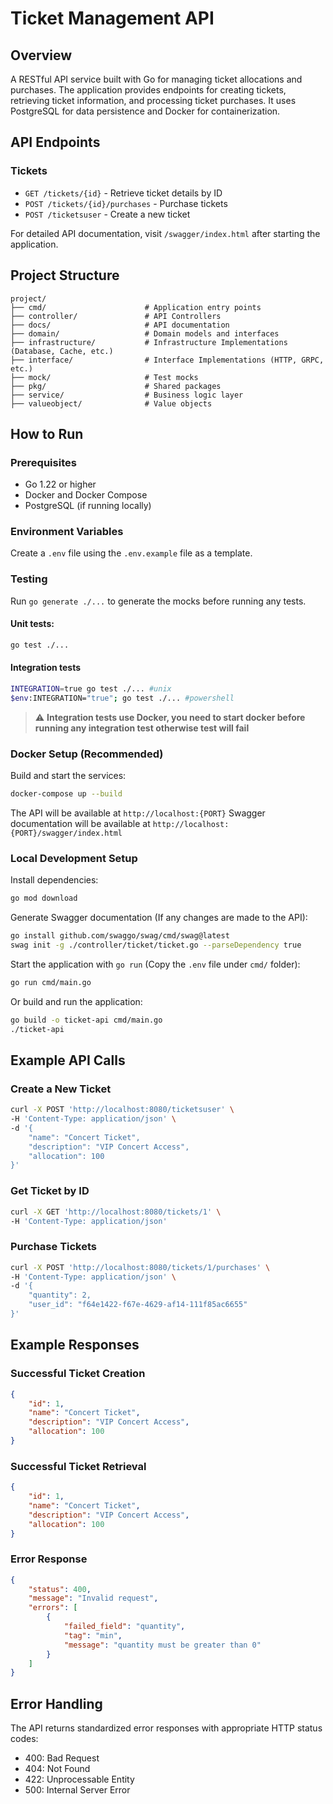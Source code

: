 # Ticket Management API

## Overview
A RESTful API service built with Go for managing ticket allocations and purchases. The application provides endpoints for creating tickets, retrieving ticket information, and processing ticket purchases. It uses PostgreSQL for data persistence and Docker for containerization.

## API Endpoints

### Tickets
- `GET /tickets/{id}` - Retrieve ticket details by ID
- `POST /tickets/{id}/purchases` - Purchase tickets
- `POST /ticketsuser` - Create a new ticket

For detailed API documentation, visit `/swagger/index.html` after starting the application.

## Project Structure
```
project/
├── cmd/                      # Application entry points
├── controller/               # API Controllers
├── docs/                     # API documentation
├── domain/                   # Domain models and interfaces
├── infrastructure/           # Infrastructure Implementations (Database, Cache, etc.)
├── interface/                # Interface Implementations (HTTP, GRPC, etc.)
├── mock/                     # Test mocks
├── pkg/                      # Shared packages
├── service/                  # Business logic layer
├── valueobject/              # Value objects
```

## How to Run

### Prerequisites
- Go 1.22 or higher
- Docker and Docker Compose
- PostgreSQL (if running locally)

### Environment Variables
Create a `.env` file using the `.env.example` file as a template.

### Testing
Run `go generate ./...` to generate the mocks before running any tests.

#### Unit tests:
```bash
go test ./...
```

#### Integration tests
```bash
INTEGRATION=true go test ./... #unix
$env:INTEGRATION="true"; go test ./... #powershell
```
> :warning: **Integration tests use Docker, you need to start docker before running any integration test otherwise test will fail**


### Docker Setup (Recommended)
Build and start the services:
```bash
docker-compose up --build
```

The API will be available at `http://localhost:{PORT}`
Swagger documentation will be available at `http://localhost:{PORT}/swagger/index.html`

### Local Development Setup
Install dependencies:
```bash
go mod download
```

Generate Swagger documentation (If any changes are made to the API):
```bash
go install github.com/swaggo/swag/cmd/swag@latest
swag init -g ./controller/ticket/ticket.go --parseDependency true
```

Start the application with `go run` (Copy the `.env` file under `cmd/` folder):
```bash
go run cmd/main.go
```
Or build and run the application:
```bash
go build -o ticket-api cmd/main.go
./ticket-api
```


## Example API Calls

### Create a New Ticket
```bash
curl -X POST 'http://localhost:8080/ticketsuser' \
-H 'Content-Type: application/json' \
-d '{
    "name": "Concert Ticket",
    "description": "VIP Concert Access",
    "allocation": 100
}'
```

### Get Ticket by ID
```bash
curl -X GET 'http://localhost:8080/tickets/1' \
-H 'Content-Type: application/json'
```

### Purchase Tickets
```bash
curl -X POST 'http://localhost:8080/tickets/1/purchases' \
-H 'Content-Type: application/json' \
-d '{
    "quantity": 2,
    "user_id": "f64e1422-f67e-4629-af14-111f85ac6655"
}'
```


## Example Responses

### Successful Ticket Creation
```json
{
    "id": 1,
    "name": "Concert Ticket",
    "description": "VIP Concert Access",
    "allocation": 100
}
```

### Successful Ticket Retrieval
```json
{
    "id": 1,
    "name": "Concert Ticket",
    "description": "VIP Concert Access",
    "allocation": 100
}
```

### Error Response
```json
{
    "status": 400,
    "message": "Invalid request",
    "errors": [
        {
            "failed_field": "quantity",
            "tag": "min",
            "message": "quantity must be greater than 0"
        }
    ]
}
```

## Error Handling
The API returns standardized error responses with appropriate HTTP status codes:
- 400: Bad Request
- 404: Not Found
- 422: Unprocessable Entity
- 500: Internal Server Error

